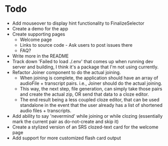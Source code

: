 # Todo
  - Add mouseover to display hint functionality to FinalizeSelector
  - Create a demo for the app
  - Create supporting pages
    - Welcome page
    - Links to source code - Ask users to post issues there
    - FAQ?
  - Write more in the README
  - Track down 'Failed to load ./.env' that comes up when running dev server and building, I think it's a package that I'm not using currently.
  - Refactor Joiner component to do the actual joining.
    - When joining is complete, the application should have an array of audioFile + transcript pairs. i.e., Joiner should do the actual joining.
    - This way, the next step, file generation, can simply take those pairs and create the actual zip, OR send that data to a cloze editor.
    - The end result being a less coupled cloze editor, that can be used standalone in the event that the user already has a list of shortened audio files + transcripts.
  - Add ability to say 'nevermind' while joining or while clozing (essentially mark the current pair as do-not-create and skip it)
  - Create a stylized version of an SRS clozed-text card for the welcome page
  - Add support for more customized flash card output